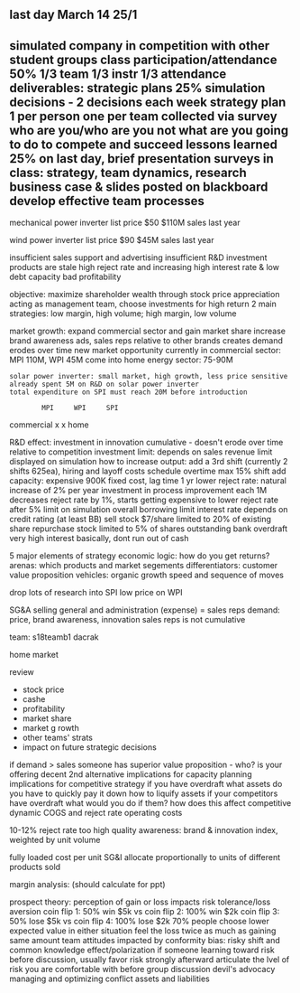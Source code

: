 last day March 14
25/1
----
simulated company in competition with other student groups
class participation/attendance 	50%
	1/3 team
	1/3 instr
	1/3 attendance
deliverables: strategic plans 	25%
	simulation decisions - 2 decisions each week
	strategy plan
		1 per person
		one per team
		collected via survey
		who are you/who are you not
		what are you going to do to compete and succeed
lessons learned 				25%
	on last day, brief presentation
surveys in class: strategy, team dynamics, research
business case & slides posted on blackboard
develop effective team processes
-----------------------------

mechanical power inverter
list price $50
$110M sales last year

wind power inverter
list price $90
$45M sales last year

insufficient sales support and advertising
insufficient R&D investment
	products are stale
high reject rate and increasing
high interest rate & low debt capacity
bad profitability

objective: maximize shareholder wealth through stock price appreciation
acting as management team, choose investments for high return
2 main strategies: low margin, high volume; high margin, low volume

market growth: 
	expand commercial sector and gain market share
	increase brand awareness
		ads, sales reps relative to other brands
		creates demand
		erodes over time
new market opportunity
	currently in commercial sector: MPI 110M, WPI 45M
	come into home energy sector: 75-90M

	solar power inverter: small market, high growth, less price sensitive
	already spent 5M on R&D on solar power inverter
	total expenditure on SPI must reach 20M before introduction

			MPI		WPI		SPI
commercial	x		x
home

R&D effect:
	investment in innovation
	cumulative - doesn't erode over time
	relative to competition
investment limit:
	depends on sales revenue
	limit displayed on simulation
how to increase output:
	add a 3rd shift (currently 2 shifts 625ea), hiring and layoff costs
	schedule overtime max 15% shift
add capacity:
	expensive 900K fixed cost, lag time 1 yr
lower reject rate:
	natural increase of 2% per year
	investment in process improvement
	each 1M decreases reject rate by 1%, starts getting expensive to lower reject rate after 5%
	limit on simulation
overall borrowing limit
	interest rate depends on credit rating (at least BB)
sell stock
	$7/share
	limited to 20% of existing share
repurchase stock
	limited to 5% of shares outstanding
bank overdraft
	very high interest
	basically, dont run out of cash

5 major elements of strategy
economic logic: how do you get returns?
arenas: which products and market segements
differentiators: customer value proposition
vehicles: organic growth
speed and sequence of moves

drop lots of research into SPI
low price on WPI

SG&A selling general and administration (expense) = sales reps
demand: price, brand awareness, innovation
sales reps is not cumulative


team:
s18teamb1
dacrak

home market



review
- stock price
- cashe
- profitability
- market share
- market g rowth
- other teams' strats
- impact on future strategic decisions

if demand > sales
	someone has superior value proposition - who?
	is your offering decent 2nd alternative
	implications for capacity planning
	implications for competitive strategy
if you have overdraft
	what assets do you have to quickly pay it down
	how to liquify assets
if your competitors have overdraft
	what would you do if them?
	how does this affect competitive dynamic
COGS and reject rate
operating costs


10-12% reject rate too high
quality awareness: brand & innovation index, weighted by unit volume

fully loaded cost per unit
SG&I allocate proportionally to units of different products sold

margin analysis: (should calculate for ppt)

prospect theory: perception of gain or loss impacts risk tolerance/loss aversion
	coin flip 1: 50% win $5k vs coin flip 2: 100% win $2k
	coin flip 3: 50% lose $5k vs coin flip 4: 100% lose $2k
	70% people choose lower expected value in either situation
	feel the loss twice as much as gaining same amount
team attitudes impacted by conformity bias: risky shift and common knowledge effect/polarization
	if someone learning toward risk before discussion, usually favor risk strongly afterward
	articulate the lvel of risk you are comfortable with before group discussion
	devil's advocacy
managing and optimizing conflict
assets and liabilities

